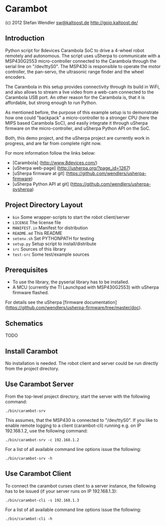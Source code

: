Carambot
========

(c) 2012 Stefan Wendler
sw@kaltpost.de
http://gpio.kaltpost.de/


Introduction
------------

Python script for 8devices Carambola SoC to drive a 4-wheel robot remotely and autonomous. 
The script uses uSherpa to communicate with a MSP430G2553 micro-controller connected to the 
Carambola through the serial line on "/dev/ttyS0". The MSP430 is responsible to operate 
the motor controller, the pan-servo, the ultrasonic range finder and the wheel encoders. 

The Carambola in this setup provides connectivity through its build in WiFi, and also allows 
to stream a live video from a web-cam connected to the Carambola USB port. An other
reason for the Carambola is, that it is affordable, but strong enough to run Python.  

As mentioned before, the purpose of this example setup is to demonstrate how one could "backpack"
a micro-controller to a stronger CPU (here the MIPS based Carambola SoC), and easily integrate it
through uSherpa firmware on the micro-controller, and uSherpa Python API on the SoC.   

Both, this demo project, and the uSherpa project are currently work in progress, and are far 
from complete right now. 

For more information follow the links below:

* [Carambola] (http://www.8devices.com/)
* [uSherpa web-page] (http://usherpa.org/?page_id=1267)
* [uSherpa firmware at git] (https://github.com/wendlers/usherpa-firmware)
* [uSherpa Python API at git] (https://github.com/wendlers/usherpa-pysherpa) 


Project Directory Layout
------------------------

* `bin`				Some wrapper-scripts to start the robot client/server 
* `LICENSE`			The license file
* `MANIFEST.in`		Manifest for distribution
* `README.md`		This README
* `setenv.sh`		Set PYTHONPATH for testing
* `setup.py`		Setup script to install/distribute
* `src`				Sources of this library
* `test-src`		Some test/example sources


Prerequisites
-------------

* To use the library, the pyserial library has to be installed. 
* A MCU (currently the TI Launchpad with MSP430G2553) with uSherpa firmware flashed.

For details see the uSherpa [firmware documentation] (https://github.com/wendlers/usherpa-firmware/tree/master/doc).  


Schematics
----------

TODO


Install Carambot
----------------

No installation is needed. The robot client and server could be run directly from 
the project directory.


Use Carambot Server
-------------------

From the top-level project directory, start the server with the following command:

	./bin/carambot-srv 

This assumes, that the MSP430 is connected to "/dev/ttyS0". If you like to enable 
remote logging to a client (carambot-cli) running e.g. on IP 192.168.1.2, use the 
following command:

	./bin/carambot-srv -c 192.168.1.2

For a list of all available command line options issue the following:
 
	./bin/carambot-srv -h


Use Carambot Client
-------------------

To connect the carambot curses client to a server instance, the following has to
be issued (if your server runs on IP 192.168.1.3):

	./bin/carambot-cli -s 192.168.1.3

For a list of all available command line options issue the following:
 
	./bin/carambot-cli -h


